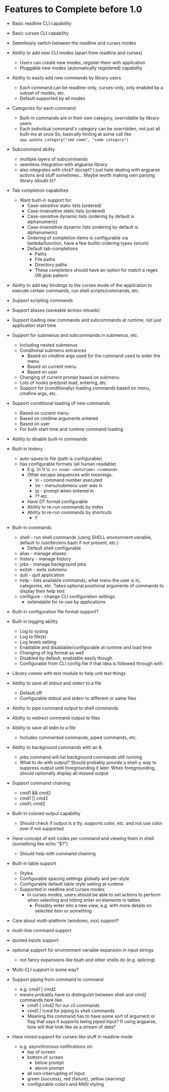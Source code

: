 
# Features to Complete before 1.0

- Basic readline CLI capability
- Basic curses CLI capability
- Seemlessly switch between the readline and curses modes
- Ability to add new CLI modes (apart from readline and curses)
  - Users can create new modes, register them with application
  - Pluggable new modes (automatically registered) capability
- Ability to easily add new commands by library users
  - Each command can be readline-only, curses-only, only enabled by a subset of modes, etc.
  - Default supported by all modes
- Categories for each command
  - Built-in commands are in their own category, overridable by library users
  - Each individual command's category can be overridden, not just all built-ins at once So, basically hinting at some call like `app.update_category("cmd name", "some category")`
- Subcommand ability
  - multiple layers of subcommands
  - seemless integration with argparse library
  - also integrates with click? docopt? I just hate dealing with argparse actions and stuff sometimes... Maybe worth making own parsing library (doubt it)?
- Tab completion capabilties
  - Want built-in support for:
    - Case-sensitive static lists (ordered)
    - Case-insensitive static lists (ordered)
    - Case-sensitive dynamic lists (ordering by default is alphanumeric)
    - Case-insensitive dynamic lists (ordering by default is alphanumeric)
    - Ordering of completion items is configurable via lambda/function, have a few builtin ordering types (enum)
    - Default tab-completions
      - Paths
      - File paths
      - Directory paths
      - These completers should have an option for match a regex OR glob pattern
- Ability to add key bindings to the curses mode of the application to execute certain commands, run shell scripts/commands, etc.
- Support scripting commands
- Support aliases (saveable across reloads)
- Support loading new commands and subcommands at runtime, not just application start time
- Support for submenus and subcommands in submenus, etc.
  - Including nested submenus
  - Conditional submenu entrances
    - Based on cmdline args used for the command used to enter the menu
    - Based on current menu
    - Based on user
  - Changing of current prompt based on submenu
  - Lots of hooks pre/post load, entering, etc.
  - Support for (conditionally) loading commands based on menu, cmdline args, etc.
- Support conditional loading of new commands
  - Based on current menu
  - Based on cmdline arguments entered
  - Based on user
  - For both start time and runtime command loading
- Ability to disable built-in commands
- Built-in history
  - auto-saves to file (path is configurable)
  - has configurable formats (all human readable)
    - E.g. \n \t \c == `<num> <datetime> <command>`
    - Other escape sequences with meanings:
      - \n - command number executed
      - \m - menu/submenu user was in
      - \p - prompt when entered in
      - ?? etc.
    - Have DT format configurable
    - Ability to re-run commands by index
    - Ability to re-run commands by shortcuts
      - !!
- Built-in commands
  - shell - run shell commands (using SHELL environment variable, default to /usr/bin/env bash if not present, etc.)
    - Default shell configurable
  - alias - manage aliases.
  - history - manage history
  - jobs - manage background jobs
  - exitsh - exits submenu
  - quit - quit application
  - help - lists available commands, what menu the user is in, categories, etc. Takes optional positional arguments of commands to display their help text
  - configure - change CLI configuration settings
    - extendable for re-use by applications

- Built-in configuration file format support?
- Built-in logging ability
  - Log to syslog
  - Log to file(s)
  - Log levels setting
  - Enablable and disablable/configurable at runtime and load time
  - Changing of log format as well
  - Disabled by default, enablable easily though
  - Configurable from CLI config file if that idea is followed through with
- Library comes with test module to help unit test things
- Ability to save all stdout and stderr to a file
  - Default off
  - Configurable stdout and stderr to different or same files
- Ability to pipe command output to shell commands
- Ability to redirect command output to files
- Ability to save all stdin to a file 
  - Includes commented commands, piped commands, etc.
- Ability to background commands with an &
  - jobs command will list background commands still running
  - What to do with output? Should probably provide a shell-y way to suppress output until foregrounding it later. When foregrounding, should optionally display all missed output
- Support command chaining
  - cmd1 && cmd2
  - cmd1 || cmd2
  - cmd1; cmd2
- Built-in colored output capability
  - Should check if output is a tty, supports color, etc. and not use color ever if not supported
- Have concept of exit codes per command and viewing them in shell (something like echo "$?")
  - Should help with command chaining
- Built-in table support
  - Styles
  - Configurable spacing settings globally and per-style
  - Configurable default table style setting at runtime
  - Supported in readline and curses modes
    - In curses modes, users should be able to set actions to perform when selecting and hitting enter on elements in tables
      - Possibly enter into a new view, e.g. with more details on selected item or something
- Care about multi-platform (windows, osx) support?
- multi-line command support
- quoted inputs support
- optional support for environment variable expansion in input strings
  - not fancy expansions like bsah and other shells do (e.g. splicing)
- Multi-CLI support in some way?
- Support piping from command to command
  - e.g. cmd1 | cmd2
  - means probably have to distinguish between shell and cmd2 commands here like
    - cmd1 | cmd2 for our cli commands
    - cmd1 | !cmd for piping to shell commands
    - Meaning the command has to have some sort of argument or flag that says it supports being piped input? If using argparse, how will that look like as a stream of data?
- Have mixed support for curses-like stuff in readline mode
  - e.g. asynchronous notifications on:
    - top of screen
    - bottom of screen
      - below prompt
      - above prompt
    - all non-interrupting of input
    - green (success), red (failure), yellow (warning)
    - configurable colors and ANSI styling

